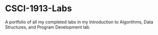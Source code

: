 # CSCI-1913-Labs
A portfolio of all my completed labs in my Introduction to Algorithms, Data Structures, and Program Development lab.
